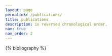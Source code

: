 ```yaml
---
layout: page
permalink: /publications/
title: publications
description: in reversed chronological order.
nav: true
nav_order: 2
---
```


<!-- _pages/publications.md -->
<div class="publications">

{% bibliography %}

</div>
